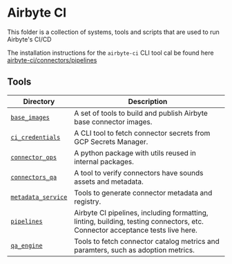 # Airbyte CI

This folder is a collection of systems, tools and scripts that are used to run Airbyte's CI/CD

The installation instructions for the `airbyte-ci` CLI tool cal be found here
[airbyte-ci/connectors/pipelines](connectors/pipelines/README.md)

## Tools

| Directory                                          | Description                                                                                                                   |
| -------------------------------------------------- | ----------------------------------------------------------------------------------------------------------------------------- |
| [`base_images`](connectors/base_images)            | A set of tools to build and publish Airbyte base connector images.                                                            |
| [`ci_credentials`](connectors/ci_credentials)      | A CLI tool to fetch connector secrets from GCP Secrets Manager.                                                               |
| [`connector_ops`](connectors/connector_ops)        | A python package with utils reused in internal packages.                                                                      |
| [`connectors_qa`](connectors/connectors_qa/)       | A tool to verify connectors have sounds assets and metadata.                                                                  |
| [`metadata_service`](connectors/metadata_service/) | Tools to generate connector metadata and registry.                                                                            |
| [`pipelines`](connectors/pipelines/)               | Airbyte CI pipelines, including formatting, linting, building, testing connectors, etc. Connector acceptance tests live here. |
| [`qa_engine`](connectors/qa-engine/)               | Tools to fetch connector catalog metrics and paramters, such as adoption metrics.                                             |
